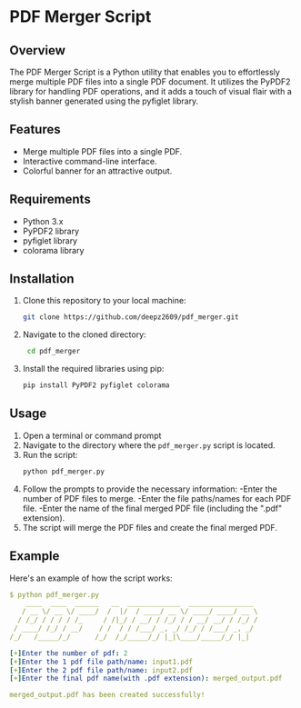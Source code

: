 # PDF Merger Script

## Overview

The PDF Merger Script is a Python utility that enables you to effortlessly merge multiple PDF files into a single PDF document. It utilizes the PyPDF2 library for handling PDF operations, and it adds a touch of visual flair with a stylish banner generated using the pyfiglet library.

## Features

- Merge multiple PDF files into a single PDF.
- Interactive command-line interface.
- Colorful banner for an attractive output.

## Requirements

- Python 3.x
- PyPDF2 library
- pyfiglet library
- colorama library

## Installation

1. Clone this repository to your local machine:

   ```sh
   git clone https://github.com/deepz2609/pdf_merger.git


2. Navigate to the cloned directory:

   ```sh
    cd pdf_merger 

3. Install the required libraries using pip:

    ```sh
    pip install PyPDF2 pyfiglet colorama

## Usage 
1. Open a terminal or command prompt
2. Navigate to the directory where the `pdf_merger.py` script is located.
3. Run the script:
    ```sh
    python pdf_merger.py
4. Follow the prompts to provide the necessary information:
   -Enter the number of PDF files to merge.
   -Enter the file paths/names for each PDF file.
   -Enter the name of the final merged PDF file (including the ".pdf" extension).
5. The script will merge the PDF files and create the final merged PDF.

## Example
Here's an example of how the script works:
```yaml
$ python pdf_merger.py
    ____  ____  ______   __  _____________  ________________ 
   / __ \/ __ \/ ____/  /  |/  / ____/ __ \/ ____/ ____/ __ \
  / /_/ / / / / /_     / /|_/ / __/ / /_/ / / __/ __/ / /_/ /
 / ____/ /_/ / __/    / /  / / /___/ _, _/ /_/ / /___/ _, _/ 
/_/   /_____/_/      /_/  /_/_____/_/ |_|\____/_____/_/ |_|  

[+]Enter the number of pdf: 2
[+]Enter the 1 pdf file path/name: input1.pdf
[+]Enter the 2 pdf file path/name: input2.pdf
[+]Enter the final pdf name(with .pdf extension): merged_output.pdf

merged_output.pdf has been created successfully!


  
